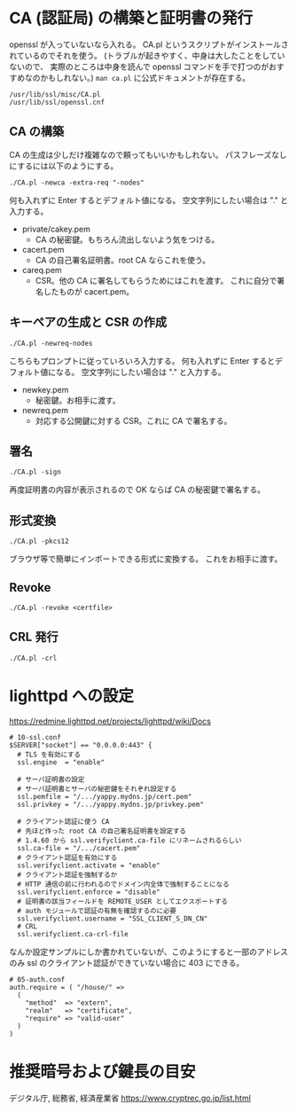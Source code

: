 # CA (認証局) の構築と証明書の発行
openssl が入っていないなら入れる。
CA.pl というスクリプトがインストールされているのでそれを使う。
(トラブルが起きやすく、中身は大したことをしていないので、
実際のところは中身を読んで openssl コマンドを手で打つのがおすすめなのかもしれない。)
`man ca.pl` に公式ドキュメントが存在する。

```
/usr/lib/ssl/misc/CA.pl
/usr/lib/ssl/openssl.cnf
```

## CA の構築
CA の生成は少しだけ複雑なので頼ってもいいかもしれない。
パスフレーズなしにするには以下のようにする。
```
./CA.pl -newca -extra-req "-nodes"
```

何も入れずに Enter するとデフォルト値になる。
空文字列にしたい場合は "." と入力する。

* private/cakey.pem
  * CA の秘密鍵。もちろん流出しないよう気をつける。
* cacert.pem
  * CA の自己署名証明書。root CA ならこれを使う。
* careq.pem
  * CSR。他の CA に署名してもらうためにはこれを渡す。
  これに自分で署名したものが cacert.pem。

## キーペアの生成と CSR の作成
```
./CA.pl -newreq-nodes
```
こちらもプロンプトに従っていろいろ入力する。
何も入れずに Enter するとデフォルト値になる。
空文字列にしたい場合は "." と入力する。

* newkey.pem
  * 秘密鍵。お相手に渡す。
* newreq.pem
  * 対応する公開鍵に対する CSR。これに CA で署名する。

## 署名
```
./CA.pl -sign
```
再度証明書の内容が表示されるので OK ならば CA の秘密鍵で署名する。

## 形式変換
```
./CA.pl -pkcs12
```
ブラウザ等で簡単にインポートできる形式に変換する。
これをお相手に渡す。

## Revoke
```
./CA.pl -revoke <certfile>
```

## CRL 発行
```
./CA.pl -crl
```

# lighttpd への設定
https://redmine.lighttpd.net/projects/lighttpd/wiki/Docs

```
# 10-ssl.conf
$SERVER["socket"] == "0.0.0.0:443" {
  # TLS を有効にする
  ssl.engine  = "enable"

  # サーバ証明書の設定
  # サーバ証明書とサーバの秘密鍵をそれぞれ設定する
  ssl.pemfile = "/.../yappy.mydns.jp/cert.pem"
  ssl.privkey = "/.../yappy.mydns.jp/privkey.pem"

  # クライアント認証に使う CA
  # 先ほど作った root CA の自己署名証明書を設定する
  # 1.4.60 から ssl.verifyclient.ca-file にリネームされるらしい
  ssl.ca-file = "/.../cacert.pem"
  # クライアント認証を有効にする
  ssl.verifyclient.activate = "enable"
  # クライアント認証を強制するか
  # HTTP 通信の前に行われるのでドメイン内全体で強制することになる
  ssl.verifyclient.enforce = "disable"
  # 証明書の該当フィールドを REMOTE_USER としてエクスポートする
  # auth モジュールで認証の有無を確認するのに必要
  ssl.verifyclient.username = "SSL_CLIENT_S_DN_CN"
  # CRL
  ssl.verifyclient.ca-crl-file
```

なんか設定サンプルにしか書かれていないが、このようにすると一部のアドレスのみ
ssl のクライアント認証ができていない場合に 403 にできる。
```
# 05-auth.conf
auth.require = ( "/house/" =>
  (
    "method"  => "extern",
    "realm"   => "certificate",
    "require" => "valid-user"
  )
)
```

# 推奨暗号および鍵長の目安
デジタル庁, 総務省, 経済産業省
https://www.cryptrec.go.jp/list.html
